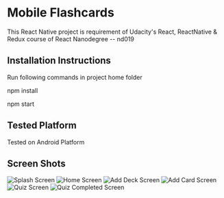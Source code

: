 # Mobile Flashcards
This React Native project is requirement of Udacity's React, ReactNative & Redux course of React Nanodegree -- nd019


## Installation Instructions

Run following commands in project home folder

npm install

npm start

## Tested Platform

Tested on Android Platform


## Screen Shots
![Splash Screen](screenshots/splashscreen.jpg?raw=true)
![Home Screen](screenshots/home.jpg?raw=true)
![Add Deck Screen](screenshots/addDeck.jpg?raw=true)
![Add Card Screen](screenshots/addCard.jpg?raw=true)
![Quiz Screen](screenshots/quiz.jpg?raw=true)
![Quiz Completed Screen](screenshots/quizcompleted.jpg?raw=true)